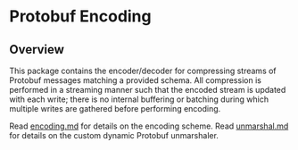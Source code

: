 # Protobuf Encoding

## Overview

This package contains the encoder/decoder for compressing streams of Protobuf messages matching a provided schema.
All compression is performed in a streaming manner such that the encoded stream is updated with each write; there is no internal buffering or batching during which multiple writes are gathered before performing encoding.

Read [encoding.md](./encoding.md) for details on the encoding scheme.
Read [unmarshal.md](./unmarshal.md) for details on the custom dynamic Protobuf unmarshaler.